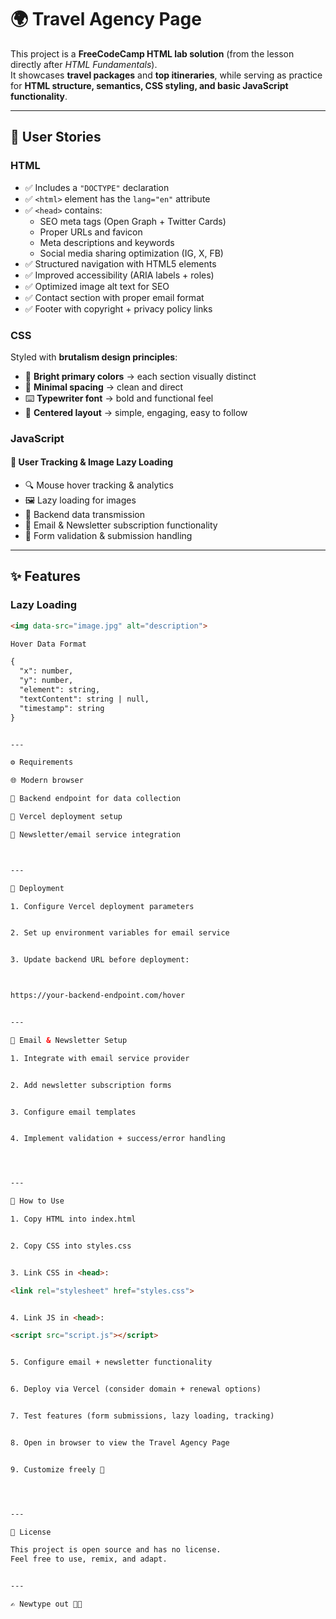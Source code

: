# 🌍 Travel Agency Page  

This project is a **FreeCodeCamp HTML lab solution** (from the lesson directly after *HTML Fundamentals*).  
It showcases **travel packages** and **top itineraries**, while serving as practice for **HTML structure, semantics, CSS styling, and basic JavaScript functionality**.  

---

## 📝 User Stories  

### HTML  
- ✅ Includes a `"DOCTYPE"` declaration  
- ✅ `<html>` element has the `lang="en"` attribute  
- ✅ `<head>` contains:  
  - SEO meta tags (Open Graph + Twitter Cards)  
  - Proper URLs and favicon  
  - Meta descriptions and keywords  
  - Social media sharing optimization (IG, X, FB)  
- ✅ Structured navigation with HTML5 elements  
- ✅ Improved accessibility (ARIA labels + roles)  
- ✅ Optimized image alt text for SEO  
- ✅ Contact section with proper email format  
- ✅ Footer with copyright + privacy policy links  

### CSS  
Styled with **brutalism design principles**:  
- 🎨 **Bright primary colors** → each section visually distinct  
- 📏 **Minimal spacing** → clean and direct  
- ⌨️ **Typewriter font** → bold and functional feel  
- 🎯 **Centered layout** → simple, engaging, easy to follow  

### JavaScript  
#### 🎯 User Tracking & Image Lazy Loading  
- 🔍 Mouse hover tracking & analytics  
- 🖼️ Lazy loading for images  
- 📡 Backend data transmission  
- 📧 Email & Newsletter subscription functionality  
- 🔄 Form validation & submission handling  

---

## ✨ Features  

### Lazy Loading  
```html
<img data-src="image.jpg" alt="description">

Hover Data Format

{
  "x": number,
  "y": number,
  "element": string,
  "textContent": string | null,
  "timestamp": string
}


---

⚙️ Requirements

🌐 Modern browser

📡 Backend endpoint for data collection

📨 Vercel deployment setup

📧 Newsletter/email service integration



---

🔧 Deployment

1. Configure Vercel deployment parameters


2. Set up environment variables for email service


3. Update backend URL before deployment:



https://your-backend-endpoint.com/hover


---

📧 Email & Newsletter Setup

1. Integrate with email service provider


2. Add newsletter subscription forms


3. Configure email templates


4. Implement validation + success/error handling




---

🚀 How to Use

1. Copy HTML into index.html


2. Copy CSS into styles.css


3. Link CSS in <head>:

<link rel="stylesheet" href="styles.css">


4. Link JS in <head>:

<script src="script.js"></script>


5. Configure email + newsletter functionality


6. Deploy via Vercel (consider domain + renewal options)


7. Test features (form submissions, lazy loading, tracking)


8. Open in browser to view the Travel Agency Page


9. Customize freely 🌟




---

📄 License

This project is open source and has no license.
Feel free to use, remix, and adapt.


---

✍️ Newtype out 🚀✨



